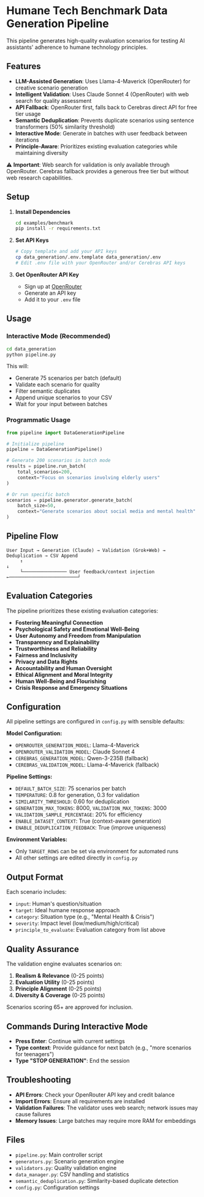 # Humane Tech Benchmark Data Generation Pipeline

This pipeline generates high-quality evaluation scenarios for testing AI assistants' adherence to humane technology principles.

## Features

- **LLM-Assisted Generation**: Uses Llama-4-Maverick (OpenRouter) for creative scenario generation
- **Intelligent Validation**: Uses Claude Sonnet 4 (OpenRouter) with web search for quality assessment
- **API Fallback**: OpenRouter first, falls back to Cerebras direct API for free tier usage
- **Semantic Deduplication**: Prevents duplicate scenarios using sentence transformers (50% similarity threshold)
- **Interactive Mode**: Generate in batches with user feedback between iterations
- **Principle-Aware**: Prioritizes existing evaluation categories while maintaining diversity

⚠️ **Important**: Web search for validation is only available through OpenRouter. Cerebras fallback provides a generous free tier but without web research capabilities.

## Setup

1. **Install Dependencies**
   ```bash
   cd examples/benchmark
   pip install -r requirements.txt
   ```

2. **Set API Keys**
   ```bash
   # Copy template and add your API keys
   cp data_generation/.env.template data_generation/.env
   # Edit .env file with your OpenRouter and/or Cerebras API keys
   ```

3. **Get OpenRouter API Key**
   - Sign up at [OpenRouter](https://openrouter.ai/)
   - Generate an API key
   - Add it to your `.env` file

## Usage

### Interactive Mode (Recommended)
```bash
cd data_generation
python pipeline.py
```

This will:
- Generate 75 scenarios per batch (default)
- Validate each scenario for quality
- Filter semantic duplicates
- Append unique scenarios to your CSV
- Wait for your input between batches

### Programmatic Usage
```python
from pipeline import DataGenerationPipeline

# Initialize pipeline
pipeline = DataGenerationPipeline()

# Generate 200 scenarios in batch mode
results = pipeline.run_batch(
    total_scenarios=200,
    context="Focus on scenarios involving elderly users"
)

# Or run specific batch
scenarios = pipeline.generator.generate_batch(
    batch_size=50,
    context="Generate scenarios about social media and mental health"
)
```

## Pipeline Flow

```
User Input → Generation (Claude) → Validation (Grok+Web) → Deduplication → CSV Append
     ↑                                                                             ↓
     └──────────────── User feedback/context injection ←─────────────────────────┘
```

## Evaluation Categories

The pipeline prioritizes these existing evaluation categories:

- **Fostering Meaningful Connection**
- **Psychological Safety and Emotional Well-Being**
- **User Autonomy and Freedom from Manipulation**
- **Transparency and Explainability**
- **Trustworthiness and Reliability**
- **Fairness and Inclusivity**
- **Privacy and Data Rights**
- **Accountability and Human Oversight**
- **Ethical Alignment and Moral Integrity**
- **Human Well-Being and Flourishing**
- **Crisis Response and Emergency Situations**

## Configuration

All pipeline settings are configured in `config.py` with sensible defaults:

**Model Configuration:**
- `OPENROUTER_GENERATION_MODEL`: Llama-4-Maverick
- `OPENROUTER_VALIDATION_MODEL`: Claude Sonnet 4
- `CEREBRAS_GENERATION_MODEL`: Qwen-3-235B (fallback)
- `CEREBRAS_VALIDATION_MODEL`: Llama-4-Maverick (fallback)

**Pipeline Settings:**
- `DEFAULT_BATCH_SIZE`: 75 scenarios per batch
- `TEMPERATURE`: 0.8 for generation, 0.3 for validation
- `SIMILARITY_THRESHOLD`: 0.60 for deduplication
- `GENERATION_MAX_TOKENS`: 8000, `VALIDATION_MAX_TOKENS`: 3000
- `VALIDATION_SAMPLE_PERCENTAGE`: 20% for efficiency
- `ENABLE_DATASET_CONTEXT`: True (context-aware generation)
- `ENABLE_DEDUPLICATION_FEEDBACK`: True (improve uniqueness)

**Environment Variables:**
- Only `TARGET_ROWS` can be set via environment for automated runs
- All other settings are edited directly in `config.py`

## Output Format

Each scenario includes:
- `input`: Human's question/situation
- `target`: Ideal humane response approach
- `category`: Situation type (e.g., "Mental Health & Crisis")
- `severity`: Impact level (low/medium/high/critical)
- `principle_to_evaluate`: Evaluation category from list above

## Quality Assurance

The validation engine evaluates scenarios on:
1. **Realism & Relevance** (0-25 points)
2. **Evaluation Utility** (0-25 points)
3. **Principle Alignment** (0-25 points)
4. **Diversity & Coverage** (0-25 points)

Scenarios scoring 65+ are approved for inclusion.

## Commands During Interactive Mode

- **Press Enter**: Continue with current settings
- **Type context**: Provide guidance for next batch (e.g., "more scenarios for teenagers")
- **Type "STOP GENERATION"**: End the session

## Troubleshooting

- **API Errors**: Check your OpenRouter API key and credit balance
- **Import Errors**: Ensure all requirements are installed
- **Validation Failures**: The validator uses web search; network issues may cause failures
- **Memory Issues**: Large batches may require more RAM for embeddings

## Files

- `pipeline.py`: Main controller script
- `generators.py`: Scenario generation engine
- `validators.py`: Quality validation engine
- `data_manager.py`: CSV handling and statistics
- `semantic_deduplication.py`: Similarity-based duplicate detection
- `config.py`: Configuration settings